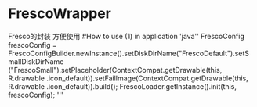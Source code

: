 # FrescoWrapper
Fresco的封装 方便使用
#How to use
(1) in application
'java''
 FrescoConfig frescoConfig = FrescoConfigBuilder.newInstance().setDiskDirName("FrescoDefault").setSmallDiskDirName
                ("FrescoSmall").setPlaceholder(ContextCompat.getDrawable(this, R.drawable
                .icon_default)).setFailImage(ContextCompat.getDrawable(this, R.drawable
                .icon_default)).build();
        FrescoLoader.getInstance().init(this, frescoConfig);
        '''
